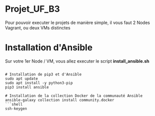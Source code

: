 # Projet_UF_B3
Pour pouvoir executer le projets de manière simple, il vous faut 2 Nodes Vagrant, ou deux VMs distinctes
# Installation d'Ansible

Sur votre 1er Node / VM, vous allez executer le script **install_ansible.sh** 
```shell  #!/bin/bash

# Installation de pip3 et d'Ansible
sudo apt update
sudo apt install -y python3-pip
pip3 install ansible

# Installation de la collection Docker de la communauté Ansible
ansible-galaxy collection install community.docker
```shell
ssh-keygen

